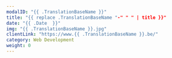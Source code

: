 ```yaml
---
modalID: "{{ .TranslationBaseName }}"
title: "{{ replace .TranslationBaseName "-" " " | title }}"
date: "{{ .Date  }}"
img: "{{ .TranslationBaseName }}.jpg"
clientLink: "https://www.{{ .TranslationBaseName }}.be/"
category: Web Development
weight: 0
---
```


